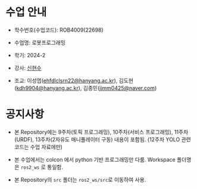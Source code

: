 # 수업 안내
- 학수번호(수업코드): ROB4009(22698)

- 수업명: 로봇프로그래밍

- 학기: 2024-2

- 강사: [신현수](https://shs-vision.github.io)

- 조교: 이성엽(ehfdlclsrn22@hanyang.ac.kr), 김도현(kdh9904@hanyang.ac.kr), 김종민(jjmm0425@naver.com)


# 공지사항

- 본 Repository에는 9주차(토픽 프로그래밍), 10주차(서비스 프로그래밍), 11주차(URDF), 13주차(2자유도 매니퓰레이터 구동) 내용이 포함됨. (12주차 YOLO 관련 코드는 수업 자료에만)

- 본 수업에서는 colcon 에서 python 기반 프로그래밍만 다룸. Workspace 폴더명은 `ros2_ws` 로 통일함.

- 본 Repository의 `src` 폴더는 `ros2_ws/src`로 이동하여 사용.
